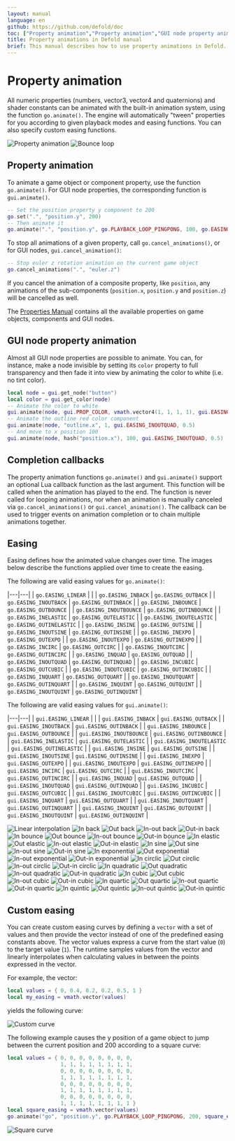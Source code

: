 ```yaml
---
layout: manual
language: en
github: https://github.com/defold/doc
toc: ["Property animation","Property animation","GUI node property animation"]
title: Property animations in Defold manual
brief: This manual describes how to use property animations in Defold.
---
```


# Property animation

All numeric properties (numbers, vector3, vector4 and quaternions) and shader constants can be animated with the built-in animation system, using the function `go.animate()`. The engine will automatically "tween" properties for you according to given playback modes and easing functions. You can also specify custom easing functions.

  ![Property animation](../images/animation/property_animation.png)
  ![Bounce loop](../images/animation/bounce.gif)

## Property animation

To animate a game object or component property, use the function `go.animate()`. For GUI node properties, the corresponding function is `gui.animate()`.

```lua
-- Set the position property y component to 200
go.set(".", "position.y", 200)
-- Then animate it
go.animate(".", "position.y", go.PLAYBACK_LOOP_PINGPONG, 100, go.EASING_OUTBOUNCE, 2)
```

To stop all animations of a given property, call `go.cancel_animations()`, or for GUI nodes, `gui.cancel_animation()`:

```lua
-- Stop euler z rotation animation on the current game object
go.cancel_animations(".", "euler.z")
```

If you cancel the animation of a composite property, like `position`, any animations of the sub-components (`position.x`, `position.y` and `position.z`) will be cancelled as well.

The [Properties Manual](/manuals/properties) contains all the available properties on game objects, components and GUI nodes.

## GUI node property animation

Almost all GUI node properties are possible to animate. You can, for instance, make a node invisible by setting its `color` property to full transparency and then fade it into view by animating the color to white (i.e. no tint color).

```lua
local node = gui.get_node("button")
local color = gui.get_color(node)
-- Animate the color to white
gui.animate(node, gui.PROP_COLOR, vmath.vector4(1, 1, 1, 1), gui.EASING_INOUTQUAD, 0.5)
-- Animate the outline red color component
gui.animate(node, "outline.x", 1, gui.EASING_INOUTQUAD, 0.5)
-- And move to x position 100
gui.animate(node, hash("position.x"), 100, gui.EASING_INOUTQUAD, 0.5)
```

## Completion callbacks

The property animation functions `go.animate()` and `gui.animate()` support an optional Lua callback function as the last argument. This function will be called when the animation has played to the end. The function is never called for looping animations, nor when an animation is manually canceled via `go.cancel_animations()` or `gui.cancel_animation()`. The callback can be used to trigger events on animation completion or to chain multiple animations together.

## Easing

Easing defines how the animated value changes over time. The images below describe the functions applied over time to create the easing.

The following are valid easing values for `go.animate()`:

|---|---|
| `go.EASING_LINEAR` | |
| `go.EASING_INBACK` | `go.EASING_OUTBACK` |
| `go.EASING_INOUTBACK` | `go.EASING_OUTINBACK` |
| `go.EASING_INBOUNCE` | `go.EASING_OUTBOUNCE` |
| `go.EASING_INOUTBOUNCE` | `go.EASING_OUTINBOUNCE` |
| `go.EASING_INELASTIC` | `go.EASING_OUTELASTIC` |
| `go.EASING_INOUTELASTIC` | `go.EASING_OUTINELASTIC` |
| `go.EASING_INSINE` | `go.EASING_OUTSINE` |
| `go.EASING_INOUTSINE` | `go.EASING_OUTINSINE` |
| `go.EASING_INEXPO` | `go.EASING_OUTEXPO` |
| `go.EASING_INOUTEXPO` | `go.EASING_OUTINEXPO` |
| `go.EASING_INCIRC` | `go.EASING_OUTCIRC` |
| `go.EASING_INOUTCIRC` | `go.EASING_OUTINCIRC` |
| `go.EASING_INQUAD` | `go.EASING_OUTQUAD` |
| `go.EASING_INOUTQUAD` | `go.EASING_OUTINQUAD` |
| `go.EASING_INCUBIC` | `go.EASING_OUTCUBIC` |
| `go.EASING_INOUTCUBIC` | `go.EASING_OUTINCUBIC` |
| `go.EASING_INQUART` | `go.EASING_OUTQUART` |
| `go.EASING_INOUTQUART` | `go.EASING_OUTINQUART` |
| `go.EASING_INQUINT` | `go.EASING_OUTQUINT` |
| `go.EASING_INOUTQUINT` | `go.EASING_OUTINQUINT` |

The following are valid easing values for `gui.animate()`:

|---|---|
| `gui.EASING_LINEAR` | |
| `gui.EASING_INBACK` | `gui.EASING_OUTBACK` |
| `gui.EASING_INOUTBACK` | `gui.EASING_OUTINBACK` |
| `gui.EASING_INBOUNCE` | `gui.EASING_OUTBOUNCE` |
| `gui.EASING_INOUTBOUNCE` | `gui.EASING_OUTINBOUNCE` |
| `gui.EASING_INELASTIC` | `gui.EASING_OUTELASTIC` |
| `gui.EASING_INOUTELASTIC` | `gui.EASING_OUTINELASTIC` |
| `gui.EASING_INSINE` | `gui.EASING_OUTSINE` |
| `gui.EASING_INOUTSINE` | `gui.EASING_OUTINSINE` |
| `gui.EASING_INEXPO` | `gui.EASING_OUTEXPO` |
| `gui.EASING_INOUTEXPO` | `gui.EASING_OUTINEXPO` |
| `gui.EASING_INCIRC` | `gui.EASING_OUTCIRC` |
| `gui.EASING_INOUTCIRC` | `gui.EASING_OUTINCIRC` |
| `gui.EASING_INQUAD` | `gui.EASING_OUTQUAD` |
| `gui.EASING_INOUTQUAD` | `gui.EASING_OUTINQUAD` |
| `gui.EASING_INCUBIC` | `gui.EASING_OUTCUBIC` |
| `gui.EASING_INOUTCUBIC` | `gui.EASING_OUTINCUBIC` |
| `gui.EASING_INQUART` | `gui.EASING_OUTQUART` |
| `gui.EASING_INOUTQUART` | `gui.EASING_OUTINQUART` |
| `gui.EASING_INQUINT` | `gui.EASING_OUTQUINT` |
| `gui.EASING_INOUTQUINT` | `gui.EASING_OUTINQUINT` |

![Linear interpolation](../images/properties/easing_linear.png)
![In back](../images/properties/easing_inback.png)
![Out back](../images/properties/easing_outback.png)
![In-out back](../images/properties/easing_inoutback.png)
![Out-in back](../images/properties/easing_outinback.png)
![In bounce](../images/properties/easing_inbounce.png)
![Out bounce](../images/properties/easing_outbounce.png)
![In-out bounce](../images/properties/easing_inoutbounce.png)
![Out-in bounce](../images/properties/easing_outinbounce.png)
![In elastic](../images/properties/easing_inelastic.png)
![Out elastic](../images/properties/easing_outelastic.png)
![In-out elastic](../images/properties/easing_inoutelastic.png)
![Out-in elastic](../images/properties/easing_outinelastic.png)
![In sine](../images/properties/easing_insine.png)
![Out sine](../images/properties/easing_outsine.png)
![In-out sine](../images/properties/easing_inoutsine.png)
![Out-in sine](../images/properties/easing_outinsine.png)
![In exponential](../images/properties/easing_inexpo.png)
![Out exponential](../images/properties/easing_outexpo.png)
![In-out exponential](../images/properties/easing_inoutexpo.png)
![Out-in exponential](../images/properties/easing_outinexpo.png)
![In circlic](../images/properties/easing_incirc.png)
![Out circlic](../images/properties/easing_outcirc.png)
![In-out circlic](../images/properties/easing_inoutcirc.png)
![Out-in circlic](../images/properties/easing_outincirc.png)
![In quadratic](../images/properties/easing_inquad.png)
![Out quadratic](../images/properties/easing_outquad.png)
![In-out quadratic](../images/properties/easing_inoutquad.png)
![Out-in quadratic](../images/properties/easing_outinquad.png)
![In cubic](../images/properties/easing_incubic.png)
![Out cubic](../images/properties/easing_outcubic.png)
![In-out cubic](../images/properties/easing_inoutcubic.png)
![Out-in cubic](../images/properties/easing_outincubic.png)
![In quartic](../images/properties/easing_inquart.png)
![Out quartic](../images/properties/easing_outquart.png)
![In-out quartic](../images/properties/easing_inoutquart.png)
![Out-in quartic](../images/properties/easing_outinquart.png)
![In quintic](../images/properties/easing_inquint.png)
![Out quintic](../images/properties/easing_outquint.png)
![In-out quintic](../images/properties/easing_inoutquint.png)
![Out-in quintic](../images/properties/easing_outinquint.png)

## Custom easing

You can create custom easing curves by defining a `vector` with a set of values and then provide the vector instead of one of the predefined easing constants above. The vector values express a curve from the start value (`0`) to the target value (`1`). The runtime samples values from the vector and linearly interpolates when calculating values in between the points expressed in the vector.

For example, the vector:

```lua
local values = { 0, 0.4, 0.2, 0.2, 0.5, 1 }
local my_easing = vmath.vector(values)
```

yields the following curve:

![Custom curve](../images/animation/custom_curve.png)

The following example causes the y position of a game object to jump between the current position and 200 according to a square curve:

```lua
local values = { 0, 0, 0, 0, 0, 0, 0, 0,
                 1, 1, 1, 1, 1, 1, 1, 1,
                 0, 0, 0, 0, 0, 0, 0, 0,
                 1, 1, 1, 1, 1, 1, 1, 1,
                 0, 0, 0, 0, 0, 0, 0, 0,
                 1, 1, 1, 1, 1, 1, 1, 1,
                 0, 0, 0, 0, 0, 0, 0, 0,
                 1, 1, 1, 1, 1, 1, 1, 1 }
local square_easing = vmath.vector(values)
go.animate("go", "position.y", go.PLAYBACK_LOOP_PINGPONG, 200, square_easing, 2.0)
```

![Square curve](../images/animation/square_curve.png)
